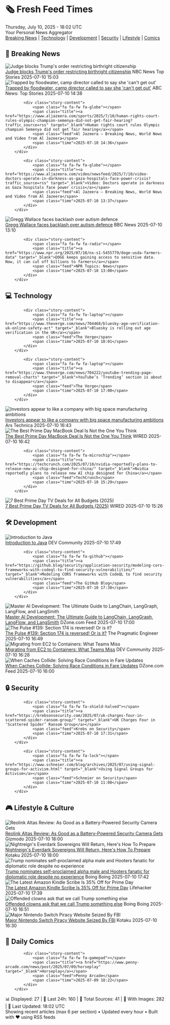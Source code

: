 <!-- Processing 54 RSS feeds at 2025-07-10 18:01:51 UTC -->
<!-- Processing: Penny Arcade -->
<!-- Processing: Garfield -->
<!-- Processing: Questionable Content -->
<!-- Processing: Girl Genius -->
<!-- Processing: CNN Breaking News -->
<!-- Processing: BBC World News -->
<!-- Processing: BBC Breaking News -->
<!-- Processing: Associated Press Breaking -->
<!-- Processing: The Verge -->
<!-- Processing: O'Reilly Radar -->
<!-- Processing: Slashdot -->
<!-- Processing: Dev.to -->
<!-- Processing: StackOverflow Blog -->
<!-- Processing: It's FOSS -->
<!-- Error processing https://itsfoss.com/rss/: The read operation timed out -->
<!-- Processing: DistroWatch -->
<!-- Processing: Linux.com -->
<!-- Processing: Ubuntu Blog -->
<!-- Processing: GitHub Blog -->
<!-- Processing: GitLab Blog -->
<!-- Processing: InfoQ -->
<!-- Processing: DZone -->
<!-- Processing: Martin Fowler -->
<!-- Processing: Coding Horror -->
<!-- Processing: The Pragmatic Engineer -->
<!-- Processing: Lifehacker -->
<!-- Processing: Gizmodo -->
<!-- Processing: Kotaku -->
<!-- Processing: Boing Boing -->
<!-- Processing: Krebs on Security -->
<!-- Processing: Schneier on Security -->
<!-- Generated 13 new posts out of 30 feeds processed -->
<div class="newspaper-header">
    <h1 class="newspaper-title">🗞️ Fresh Feed Times</h1>
    <div class="newspaper-date">Thursday, July 10, 2025 - 18:02 UTC</div>
    <div class="newspaper-subtitle">Your Personal News Aggregator</div>
</div>

<div class="newspaper-nav">
    <a href="#breaking">Breaking News</a> |
    <a href="#tech">Technology</a> |
    <a href="#dev">Development</a> |
    <a href="#security">Security</a> |
    <a href="#lifestyle">Lifestyle</a> |
    <a href="#webcomics">Comics</a>
</div>

<div class="news-section breaking-news" id="breaking">
<h2 class="section-header">🚨 Breaking News</h2>
<div class="stories-container">
<div class="story">
            <img src="https://media-cldnry.s-nbcnews.com/image/upload/t_fit_1500w/rockcms/2025-06/250627-birthright-citizenship-16x9-mn-1045-286918.jpg" alt="Judge blocks Trump&#x27;s order restricting birthright citizenship" class="story-image" loading="lazy" onerror="this.style.display='none'">
            <div class="story-content">
                <span class="fa fa-fw fa-broadcast-tower"></span>
                <span class="title"><a href="https://www.nbcnews.com/news/us-news/judge-blocks-trumps-order-restricting-birthright-citizenship-rcna217996" target="_blank">Judge blocks Trump&#x27;s order restricting birthright citizenship</a></span>
                <span class="feed">NBC News Top Stories</span>
                <span class="time">2025-07-10 15:03</span>
            </div>
        </div>
<div class="story">
            <img src="https://s.abcnews.com/images/US/jeeper-ragsdale-abc-jef-250710_1752148444917_hpMain_4x3t_384.jpg" alt="Trapped by floodwater, camp director called to say she &#x27;can&#x27;t get out&#x27;" class="story-image" loading="lazy" onerror="this.style.display='none'">
            <div class="story-content">
                <span class="fa fa-fw fa-tv"></span>
                <span class="title"><a href="https://abcnews.go.com/US/jane-ragsdale-heart-o-hills-texas-flood/story?id=123638010" target="_blank">Trapped by floodwater, camp director called to say she &#x27;can&#x27;t get out&#x27;</a></span>
                <span class="feed">ABC News: Top Stories</span>
                <span class="time">2025-07-10 14:38</span>
            </div>
        </div>
<div class="story">
            
            <div class="story-content">
                <span class="fa fa-fw fa-globe"></span>
                <span class="title"><a href="https://www.aljazeera.com/sports/2025/7/10/human-rights-court-rules-olympic-champion-semenya-did-not-get-fair-hearing?traffic_source=rss" target="_blank">Human rights court rules Olympic champion Semenya did not get fair hearing</a></span>
                <span class="feed">Al Jazeera – Breaking News, World News and Video from Al Jazeera</span>
                <span class="time">2025-07-10 14:36</span>
            </div>
        </div>
<div class="story">
            
            <div class="story-content">
                <span class="fa fa-fw fa-globe"></span>
                <span class="title"><a href="https://www.aljazeera.com/video/newsfeed/2025/7/10/video-doctors-operate-in-darkness-as-gaza-hospitals-face-power-crisis?traffic_source=rss" target="_blank">Video: Doctors operate in darkness as Gaza hospitals face power crisis</a></span>
                <span class="feed">Al Jazeera – Breaking News, World News and Video from Al Jazeera</span>
                <span class="time">2025-07-10 13:37</span>
            </div>
        </div>
<div class="story">
            <img src="https://ichef.bbci.co.uk/ace/standard/240/cpsprodpb/613d/live/faef7d60-5d88-11f0-a40e-a1af2950b220.jpg" alt="Gregg Wallace faces backlash over autism defence" class="story-image" loading="lazy" onerror="this.style.display='none'">
            <div class="story-content">
                <span class="fa fa-fw fa-flag"></span>
                <span class="title"><a href="https://www.bbc.com/news/articles/cx24lxl85wyo" target="_blank">Gregg Wallace faces backlash over autism defence</a></span>
                <span class="feed">BBC News</span>
                <span class="time">2025-07-10 13:10</span>
            </div>
        </div>
<div class="story">
            
            <div class="story-content">
                <span class="fa fa-fw fa-radio"></span>
                <span class="title"><a href="https://www.npr.org/2025/07/10/nx-s1-5455779/doge-usda-farmers-data" target="_blank">DOGE keeps gaining access to sensitive data. Now, it can cut off billions to farmers</a></span>
                <span class="feed">NPR Topics: News</span>
                <span class="time">2025-07-10 13:00</span>
            </div>
        </div>
</div>
</div>
<div class="news-section tech-news" id="tech">
<h2 class="section-header">💻 Technology</h2>
<div class="stories-container">
<div class="story">
            
            <div class="story-content">
                <span class="fa fa-fw fa-laptop"></span>
                <span class="title"><a href="https://www.theverge.com/news/704468/bluesky-age-verification-uk-online-safety-act" target="_blank">Bluesky is rolling out age verification in the UK</a></span>
                <span class="feed">The Verge</span>
                <span class="time">2025-07-10 18:01</span>
            </div>
        </div>
<div class="story">
            
            <div class="story-content">
                <span class="fa fa-fw fa-laptop"></span>
                <span class="title"><a href="https://www.theverge.com/news/704222/youtube-trending-page-removal-charts" target="_blank">YouTube’s ‘Trending’ section is about to disappear</a></span>
                <span class="feed">The Verge</span>
                <span class="time">2025-07-10 17:00</span>
            </div>
        </div>
<div class="story">
            <img src="https://cdn.arstechnica.net/wp-content/uploads/2025/07/Varda_W3_Capsule-500x500.jpg" alt="Investors appear to like a company with big space manufacturing ambitions" class="story-image" loading="lazy" onerror="this.style.display='none'">
            <div class="story-content">
                <span class="fa fa-fw fa-cog"></span>
                <span class="title"><a href="https://arstechnica.com/space/2025/07/after-some-success-in-space-varda-raises-187-million-to-expand-ambitions/" target="_blank">Investors appear to like a company with big space manufacturing ambitions</a></span>
                <span class="feed">Ars Technica</span>
                <span class="time">2025-07-10 16:43</span>
            </div>
        </div>
<div class="story">
            <img src="https://media.wired.com/photos/686feaf1ee50bca41ddb658a/master/pass/APD-Macbook-Guide-Gear-1235535047.jpg" alt="The Best Prime Day MacBook Deal Is Not the One You Think" class="story-image" loading="lazy" onerror="this.style.display='none'">
            <div class="story-content">
                <span class="fa fa-fw fa-bolt"></span>
                <span class="title"><a href="https://www.wired.com/story/new-macbooks-low-price-prime-day-2025/" target="_blank">The Best Prime Day MacBook Deal Is Not the One You Think</a></span>
                <span class="feed">WIRED</span>
                <span class="time">2025-07-10 16:42</span>
            </div>
        </div>
<div class="story">
            
            <div class="story-content">
                <span class="fa fa-fw fa-microchip"></span>
                <span class="title"><a href="https://techcrunch.com/2025/07/10/nvidia-reportedly-plans-to-release-new-ai-chip-designed-for-china/" target="_blank">Nvidia reportedly plans to release new AI chip designed for China</a></span>
                <span class="feed">TechCrunch</span>
                <span class="time">2025-07-10 15:29</span>
            </div>
        </div>
<div class="story">
            <img src="https://media.wired.com/photos/686bc5f7f24ef4a6bf8a6fb5/master/pass/5.jpg" alt="7 Best Prime Day TV Deals for All Budgets (2025)" class="story-image" loading="lazy" onerror="this.style.display='none'">
            <div class="story-content">
                <span class="fa fa-fw fa-bolt"></span>
                <span class="title"><a href="https://www.wired.com/story/prime-day-tv-deals-july-2025-2/" target="_blank">7 Best Prime Day TV Deals for All Budgets (2025)</a></span>
                <span class="feed">WIRED</span>
                <span class="time">2025-07-10 15:26</span>
            </div>
        </div>
</div>
</div>
<div class="news-section dev-news" id="dev">
<h2 class="section-header">🛠️ Development</h2>
<div class="stories-container">
<div class="story">
            <img src="https://media2.dev.to/dynamic/image/width=800%2Cheight=%2Cfit=scale-down%2Cgravity=auto%2Cformat=auto/https%3A%2F%2Fdev-to-uploads.s3.amazonaws.com%2Fuploads%2Farticles%2Fcb654p9c9uij53vslnea.png" alt="Introduction to Java" class="story-image" loading="lazy" onerror="this.style.display='none'">
            <div class="story-content">
                <span class="fa fa-fw fa-code"></span>
                <span class="title"><a href="https://dev.to/mukilaperiyasamy/introduction-to-java-4f52" target="_blank">Introduction to Java</a></span>
                <span class="feed">DEV Community</span>
                <span class="time">2025-07-10 17:49</span>
            </div>
        </div>
<div class="story">
            
            <div class="story-content">
                <span class="fa fa-fw fa-github"></span>
                <span class="title"><a href="https://github.blog/security/application-security/modeling-cors-frameworks-with-codeql-to-find-security-vulnerabilities/" target="_blank">Modeling CORS frameworks with CodeQL to find security vulnerabilities</a></span>
                <span class="feed">The GitHub Blog</span>
                <span class="time">2025-07-10 17:38</span>
            </div>
        </div>
<div class="story">
            <img src="https://dz2cdn1.dzone.com/thumbnail?fid=18506167&w=600" alt="Master AI Development: The Ultimate Guide to LangChain, LangGraph, LangFlow, and LangSmith" class="story-image" loading="lazy" onerror="this.style.display='none'">
            <div class="story-content">
                <span class="fa fa-fw fa-newspaper"></span>
                <span class="title"><a href="https://dzone.com/articles/langchain-langgraph-langflow-langsmith-ai-guide" target="_blank">Master AI Development: The Ultimate Guide to LangChain, LangGraph, LangFlow, and LangSmith</a></span>
                <span class="feed">DZone.com Feed</span>
                <span class="time">2025-07-10 17:00</span>
            </div>
        </div>
<div class="story">
            <img src="https://substack-post-media.s3.amazonaws.com/public/images/07c24832-4adc-401f-b5cc-a3ffdcd3b654_420x300.png" alt="The Pulse #139: Section 174 is reversed! Or is it?" class="story-image" loading="lazy" onerror="this.style.display='none'">
            <div class="story-content">
                <span class="fa fa-fw fa-wrench"></span>
                <span class="title"><a href="https://newsletter.pragmaticengineer.com/p/the-pulse-139" target="_blank">The Pulse #139: Section 174 is reversed! Or is it?</a></span>
                <span class="feed">The Pragmatic Engineer</span>
                <span class="time">2025-07-10 16:49</span>
            </div>
        </div>
<div class="story">
            <img src="https://media2.dev.to/dynamic/image/width=800%2Cheight=%2Cfit=scale-down%2Cgravity=auto%2Cformat=auto/https%3A%2F%2Fdev-to-uploads.s3.amazonaws.com%2Fuploads%2Farticles%2Flldrkgly7b78e1oobrsu.gif" alt="Migrating from EC2 to Containers: What Teams Miss" class="story-image" loading="lazy" onerror="this.style.display='none'">
            <div class="story-content">
                <span class="fa fa-fw fa-code"></span>
                <span class="title"><a href="https://dev.to/aws-builders/migrating-from-ec2-to-containers-what-teams-miss-4di5" target="_blank">Migrating from EC2 to Containers: What Teams Miss</a></span>
                <span class="feed">DEV Community</span>
                <span class="time">2025-07-10 16:28</span>
            </div>
        </div>
<div class="story">
            <img src="https://dz2cdn1.dzone.com/thumbnail?fid=18504418&w=600" alt="When Caches Collide: Solving Race Conditions in Fare Updates" class="story-image" loading="lazy" onerror="this.style.display='none'">
            <div class="story-content">
                <span class="fa fa-fw fa-newspaper"></span>
                <span class="title"><a href="https://dzone.com/articles/fare-cache-race-conditions-troubleshooting" target="_blank">When Caches Collide: Solving Race Conditions in Fare Updates</a></span>
                <span class="feed">DZone.com Feed</span>
                <span class="time">2025-07-10 16:00</span>
            </div>
        </div>
</div>
</div>
<div class="news-section security-news" id="security">
<h2 class="section-header">🔒 Security</h2>
<div class="stories-container">
<div class="story">
            
            <div class="story-content">
                <span class="fa fa-fw fa-shield-halved"></span>
                <span class="title"><a href="https://krebsonsecurity.com/2025/07/uk-charges-four-in-scattered-spider-ransom-group/" target="_blank">UK Charges Four in ‘Scattered Spider’ Ransom Group</a></span>
                <span class="feed">Krebs on Security</span>
                <span class="time">2025-07-10 17:31</span>
            </div>
        </div>
<div class="story">
            
            <div class="story-content">
                <span class="fa fa-fw fa-lock"></span>
                <span class="title"><a href="https://www.schneier.com/blog/archives/2025/07/using-signal-groups-for-activism.html" target="_blank">Using Signal Groups for Activism</a></span>
                <span class="feed">Schneier on Security</span>
                <span class="time">2025-07-10 11:08</span>
            </div>
        </div>
</div>
</div>
<div class="news-section lifestyle-news" id="lifestyle">
<h2 class="section-header">🎮 Lifestyle & Culture</h2>
<div class="stories-container">
<div class="story">
            <img src="https://gizmodo.com/app/uploads/2025/07/reolink-altas-review-1.jpg" alt="Reolink Altas Review: As Good as a Battery-Powered Security Camera Gets" class="story-image" loading="lazy" onerror="this.style.display='none'">
            <div class="story-content">
                <span class="fa fa-fw fa-computer"></span>
                <span class="title"><a href="https://gizmodo.com/reolink-altas-review-as-good-as-a-battery-powered-security-camera-gets-2000626039" target="_blank">Reolink Altas Review: As Good as a Battery-Powered Security Camera Gets</a></span>
                <span class="feed">Gizmodo</span>
                <span class="time">2025-07-10 18:00</span>
            </div>
        </div>
<div class="story">
            <img src="https://i.kinja-img.com/image/upload/c_fit,q_80,w_636/497736299a76af396ff687bedcddc03e.jpg" alt="Nightreign&#x27;s Everdark Sovereigns Will Return, Here&#x27;s How To Prepare" class="story-image" loading="lazy" onerror="this.style.display='none'">
            <div class="story-content">
                <span class="fa fa-fw fa-gamepad"></span>
                <span class="title"><a href="https://kotaku.com/elden-ring-nightreign-everdark-sovereign-returning-new-1851786040" target="_blank">Nightreign&#x27;s Everdark Sovereigns Will Return, Here&#x27;s How To Prepare</a></span>
                <span class="feed">Kotaku</span>
                <span class="time">2025-07-10 18:00</span>
            </div>
        </div>
<div class="story">
            <img src="https://i0.wp.com/boingboing.net/wp-content/uploads/2025/07/hooters.jpg?fit=1080%2C681&amp;quality=60&amp;ssl=1" alt="Trump nominates self-proclaimed alpha male and Hooters fanatic for diplomatic role despite no experience" class="story-image" loading="lazy" onerror="this.style.display='none'">
            <div class="story-content">
                <span class="fa fa-fw fa-arrow-right"></span>
                <span class="title"><a href="https://boingboing.net/2025/07/10/trump-nominates-self-proclaimed-alpha-male-and-hooters-fanatic-for-diplomatic-role-despite-no-experience.html" target="_blank">Trump nominates self-proclaimed alpha male and Hooters fanatic for diplomatic role despite no experience</a></span>
                <span class="feed">Boing Boing</span>
                <span class="time">2025-07-10 17:42</span>
            </div>
        </div>
<div class="story">
            <img src="https://lifehacker.com/imagery/articles/01JZTNBFHYCCW4EKJZVKSBDBG5/hero-image.png" alt="The Latest Amazon Kindle Scribe Is 35% Off for Prime Day" class="story-image" loading="lazy" onerror="this.style.display='none'">
            <div class="story-content">
                <span class="fa fa-fw fa-life-ring"></span>
                <span class="title"><a href="https://lifehacker.com/tech/amazon-kindle-scribe-deal-prime-day-2025?utm_medium=RSS" target="_blank">The Latest Amazon Kindle Scribe Is 35% Off for Prime Day</a></span>
                <span class="feed">Lifehacker</span>
                <span class="time">2025-07-10 17:39</span>
            </div>
        </div>
<div class="story">
            <img src="https://i0.wp.com/boingboing.net/wp-content/uploads/2024/08/trump-clown-e1750358910130.jpeg?fit=768%2C525&amp;quality=60&amp;ssl=1" alt="Offended clowns ask that we call Trump something else" class="story-image" loading="lazy" onerror="this.style.display='none'">
            <div class="story-content">
                <span class="fa fa-fw fa-arrow-right"></span>
                <span class="title"><a href="https://boingboing.net/2025/07/10/offended-clowns-ask-that-we-call-trump-something-else.html" target="_blank">Offended clowns ask that we call Trump something else</a></span>
                <span class="feed">Boing Boing</span>
                <span class="time">2025-07-10 16:51</span>
            </div>
        </div>
<div class="story">
            <img src="https://i.kinja-img.com/image/upload/c_fit,q_80,w_636/0c71aaf1ea5b5565a85d40e198f2432f.jpg" alt="Major Nintendo Switch Piracy Website Seized By FBI" class="story-image" loading="lazy" onerror="this.style.display='none'">
            <div class="story-content">
                <span class="fa fa-fw fa-gamepad"></span>
                <span class="title"><a href="https://kotaku.com/switch-2-piracy-nsw2u-roms-fbi-hack-emulator-zelda-1851786034" target="_blank">Major Nintendo Switch Piracy Website Seized By FBI</a></span>
                <span class="feed">Kotaku</span>
                <span class="time">2025-07-10 16:30</span>
            </div>
        </div>
</div>
</div>
<div class="news-section webcomics-section" id="webcomics">
<h2 class="section-header">🎨 Daily Comics</h2>
<div class="stories-container">
<div class="story">
            
            <div class="story-content">
                <span class="fa fa-fw fa-gamepad"></span>
                <span class="title"><a href="https://www.penny-arcade.com/news/post/2025/07/09/horseplay" target="_blank">Horseplay</a></span>
                <span class="feed">Penny Arcade</span>
                <span class="time">2025-07-09 18:22</span>
            </div>
        </div>
</div>
</div>

<div class="newspaper-footer">
    <div class="stats">
        📊 Displayed: 27 | 📅 Last 24h: 160 | 📡 Total Sources: 41 | 📸 With Images: 282 |
        🔄 Last Updated: 18:02 UTC
    </div>
    <div class="footer-note">
        Showing recent articles (max 6 per section) • Updated every hour • Built with ❤️ using RSS feeds
    </div>
</div>
